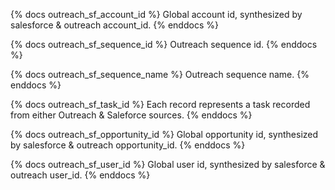 {% docs outreach_sf_account_id %}
Global account id, synthesized by salesforce & outreach account_id.
{% enddocs %}

{% docs outreach_sf_sequence_id %}
Outreach sequence id.
{% enddocs %}

{% docs outreach_sf_sequence_name %}
Outreach sequence name.
{% enddocs %}

{% docs outreach_sf_task_id %}
Each record represents a task recorded from either Outreach & Saleforce sources.
{% enddocs %}

{% docs outreach_sf_opportunity_id %}
Global opportunity id, synthesized by salesforce & outreach opportunity_id.
{% enddocs %}

{% docs outreach_sf_user_id %}
Global user id, synthesized by salesforce & outreach user_id.
{% enddocs %}


